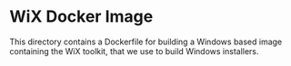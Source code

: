 # WiX Docker Image
This directory contains a Dockerfile for building a Windows based image containing
the WiX toolkit, that we use to build Windows installers.
